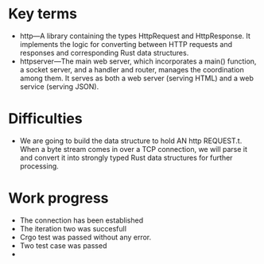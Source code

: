 # Key terms 
 - http—A library containing the types HttpRequest and HttpResponse. It implements the logic for converting between HTTP requests and responses and corresponding Rust data structures.
 - httpserver—The main web server, which incorporates a main() function, a
socket server, and a handler and router, manages the coordination among them.
It serves as both a web server (serving HTML) and a web service (serving JSON).

 # Difficulties 
 - We are going to build the data structure  to hold AN http REQUEST.t. When
a byte stream comes in over a TCP connection, we will parse it and convert it into
strongly typed Rust data structures for further processing. 
# Work progress
 - The connection has been established
 - The iteration two was succesfull
 -  Crgo test was passed without any error.
  - Two test case was passed
  - 